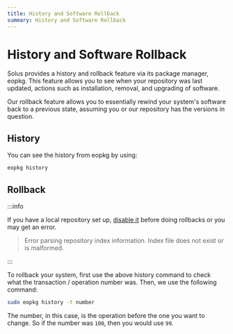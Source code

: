 ```yaml
---
title: History and Software Rollback
summary: History and Software Rollback
---
```


# History and Software Rollback

Solus provides a history and rollback feature via its package manager, eopkg. This feature allows you to see when your repository was last updated, actions such as installation, removal, and upgrading of software.

Our rollback feature allows you to essentially rewind your system's software back to a previous state, assuming you or our repository has the versions in question.

## History

You can see the history from eopkg by using:

```bash
eopkg history
```

## Rollback

:::info

If you have a local repository set up, [disable it](https://help.getsol.us/docs/packaging/advanced-config/local-repository#disabling-the-local-solbuild-repository-in-eopkg) before doing rollbacks or you may get an error.

> Error parsing repository index information. Index file does not exist or is malformed.

:::

To rollback your system, first use the above history command to check what the transaction / operation number was. Then, we use the following command:

```bash
sudo eopkg history -t number
```

The number, in this case, is the operation before the one you want to change. So if the number was `100`, then you would use `99`.
